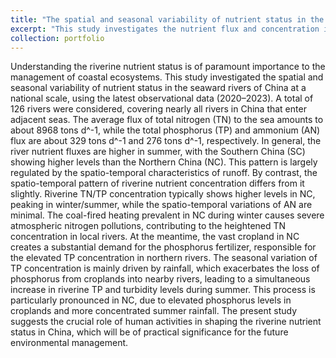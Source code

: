 ```yaml
---
title: "The spatial and seasonal variability of nutrient status in the seaward rivers of China shaped by the human activities"
excerpt: "This study investigates the nutrient flux and concentration in the seaward rivers of China based on in-situ observations and unveils the factors controlling their spatio-temporal characteristics <br/><img src='/images/portfolio_s2.png' alt='Project Image' width='600' height='400'>"
collection: portfolio
---
```


Understanding the riverine nutrient status is of paramount importance to the management of coastal ecosystems. This study investigated the spatial and seasonal variability of nutrient status in the seaward rivers of China at a national scale, using the latest observational data (2020–2023). A total of 126 rivers were considered, covering nearly all rivers in China that enter adjacent seas. The average flux of total nitrogen (TN) to the sea amounts to about 8968 tons d^-1, while the total phosphorus (TP) and ammonium (AN) flux are about 329 tons d^-1 and 276 tons d^-1, respectively. In general, the river nutrient fluxes are higher in summer, with the Southern China (SC) showing higher levels than the Northern China (NC). This pattern is largely regulated by the spatio-temporal characteristics of runoff. By contrast, the spatio-temporal pattern of riverine nutrient concentration differs from it slightly. Riverine TN/TP concentration typically shows higher levels in NC, peaking in winter/summer, while the spatio-temporal variations of AN are minimal. The coal-fired heating prevalent in NC during winter causes severe atmospheric nitrogen pollutions, contributing to the heightened TN concentration in local rivers. At the meantime, the vast cropland in NC creates a substantial demand for the phosphorus fertilizer, responsible for the elevated TP concentration in northern rivers. The seasonal variation of TP concentration is mainly driven by rainfall, which exacerbates the loss of phosphorus from croplands into nearby rivers, leading to a simultaneous increase in riverine TP and turbidity levels during summer. This process is particularly pronounced in NC, due to elevated phosphorus levels in croplands and more concentrated summer rainfall. The present study suggests the crucial role of human activities in shaping the riverine nutrient status in China, which will be of practical significance for the future environmental management.
